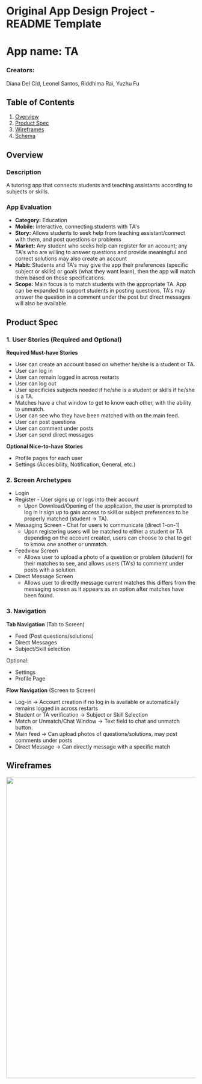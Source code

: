 Original App Design Project - README Template
===

# App name: TA
### Creators: 
Diana Del Cid, Leonel Santos, Riddhima Rai, Yuzhu Fu

## Table of Contents
1. [Overview](#Overview)
1. [Product Spec](#Product-Spec)
1. [Wireframes](#Wireframes)
2. [Schema](#Schema)

## Overview
### Description
A tutoring app that connects students and teaching assistants according to subjects or skills.

### App Evaluation
- **Category:** Education
- **Mobile:** Interactive, connecting students with TA's
- **Story:** Allows students to seek help from teaching assistant/connect with them, and post questions or problems 
- **Market:** Any student who seeks help can register for an account; any TA's who are willing to answer questions and provide meaningful and correct solutions may also create an account
- **Habit:** Students and TA's may give the app their preferences (specific subject or skills) or goals (what they want learn), then the app will match them based on those specifications.
- **Scope:** Main focus is to match students with the appropriate TA. App can be expanded to support students in posting questions, TA's may answer the question in a comment under the post but direct messages will also be available.

## Product Spec
### 1. User Stories (Required and Optional)

**Required Must-have Stories**

* User can create an account based on whether he/she is a student or TA.
* User can log in
* User can remain logged in across restarts
* User can log out
* User specificies subjects needed if he/she is a student or skills if he/she is a TA. 
* Matches have a chat window to get to know each other, with the ability to unmatch.
* User can see who they have been matched with on the main feed.
* User can post questions 
* User can comment under posts
* User can send direct messages

**Optional Nice-to-have Stories**

* Profile pages for each user
* Settings (Accesibility, Notification, General, etc.)

### 2. Screen Archetypes

* Login 
* Register - User signs up or logs into their account
   * Upon Download/Opening of the application, the user is prompted to log in lr sign up to gain access to skill or subject preferences to be properly matched (student -> TA). 
* Messaging Screen - Chat for users to communicate (direct 1-on-1)
   * Upon registering users will be matched to either a student or TA depending on the account created, users can choose to chat to get to kmow one another or unmatch.
* Feedview Screen 
   * Allows user to upload a photo of a question or problem (student) for their matches to see, and allows users (TA's) to commemt under posts with a solution. 
*  Direct Message Screen
   * Allows user to directly message current matches this differs from the messaging screen as it appears as an option after matches have been found.

### 3. Navigation

**Tab Navigation** (Tab to Screen)

* Feed (Post questions/solutions)
* Direct Messages
* Subject/Skill selection

Optional:
* Settings
* Profile Page

**Flow Navigation** (Screen to Screen)
* Log-in -> Account creation if no log in is available or automatically remains logged in across restarts
* Student or TA verification -> Subject or Skill Selection
* Match or Unmatch/Chat Window -> Text field to chat and unmatch button. 
* Main feed -> Can upload photos of questions/solutions, may post comments under posts 
* Direct Message -> Can directly message with a specific match 

## Wireframes
<img src="https://i.imgur.com/9CrjH1K.jpg" width=800><br>
